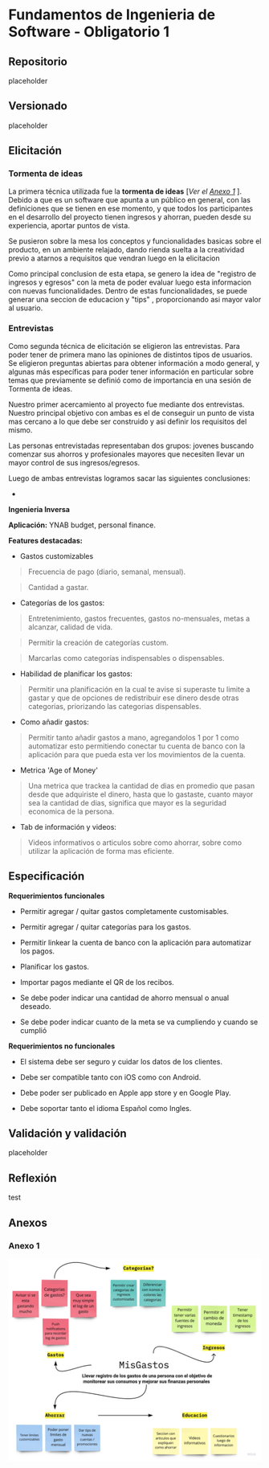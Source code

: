 
  

# Fundamentos de Ingenieria de Software - Obligatorio 1

  

## Repositorio

  

placeholder

  

## Versionado

  

placeholder

  

## Elicitación

### Tormenta de ideas

La primera técnica utilizada fue la **tormenta de ideas** [*Ver el [Anexo 1](#anexo-1)* ]. Debido a que es un software que apunta a un público en general, con las definiciones que se tienen en ese momento, y que todos los participantes en el desarrollo del proyecto tienen ingresos y ahorran, pueden desde su experiencia, aportar puntos de vista.

Se pusieron sobre la mesa los conceptos y funcionalidades basicas sobre el producto, en un ambiente relajado, dando rienda suelta a la creatividad previo a atarnos a requisitos que vendran luego en la elicitacion

Como principal conclusion de esta etapa, se genero la idea de "registro de ingresos y egresos" con la meta de poder evaluar luego esta informacion con nuevas funcionalidades. Dentro de estas funcionalidades, se puede generar una seccion de educacion y "tips" , proporcionando asi mayor valor al usuario.

### Entrevistas

Como segunda técnica de elicitación se eligieron las entrevistas. Para poder tener de primera mano las opiniones de distintos tipos de usuarios. Se eligieron preguntas abiertas para obtener información a modo general, y algunas más específicas para poder tener información en particular sobre temas que previamente se definió como de importancia en una sesión de Tormenta de ideas.


Nuestro primer acercamiento al proyecto fue mediante dos entrevistas. Nuestro principal objetivo con ambas es el de conseguir un punto de vista mas cercano a lo que debe ser construido y asi definir los requisitos del mismo.

Las personas entrevistadas representaban dos grupos: jovenes buscando comenzar sus ahorros y profesionales mayores que necesiten llevar un mayor control de sus ingresos/egresos.

Luego de ambas entrevistas logramos sacar las siguientes conclusiones:

- 

**Ingenieria Inversa**

**Aplicación:** YNAB budget, personal finance.

**Features destacadas:**

  

- Gastos customizables

>Frecuencia de pago (diario, semanal, mensual).

>Cantidad a gastar.

  

- Categorías de los gastos:

>Entretenimiento, gastos frecuentes, gastos no-mensuales, metas a alcanzar, calidad de vida.

>Permitir la creación de categorías custom.

>Marcarlas como categorías indispensables o dispensables.

  

- Habilidad de planificar los gastos:

>Permitir una planificación en la cual te avise si superaste tu limite a gastar y que de opciones de redistribuir ese dinero desde otras categorias, priorizando las categorias dispensables.

  

- Como añadir gastos:

>Permitir tanto añadir gastos a mano, agregandolos 1 por 1 como automatizar esto permitiendo conectar tu cuenta de banco con la aplicación para que pueda esta ver los movimientos de la cuenta.

  

- Metrica 'Age of Money'

>Una metrica que trackea la cantidad de dias en promedio que pasan desde que adquiriste el dinero, hasta que lo gastaste, cuanto mayor sea la cantidad de dias, significa que mayor es la seguridad economica de la persona.

  

- Tab de información y videos:

>Videos informativos o articulos sobre como ahorrar, sobre como utilizar la aplicación de forma mas eficiente.

  

## Especificación

  

**Requerimientos funcionales**

  

- Permitir agregar / quitar gastos completamente customisables.

- Permitir agregar / quitar categorías para los gastos.

- Permitir linkear la cuenta de banco con la aplicación para automatizar los pagos.

- Planificar los gastos.

- Importar pagos mediante el QR de los recibos.

- Se debe poder indicar una cantidad de ahorro mensual o anual deseado.

- Se debe poder indicar cuanto de la meta se va cumpliendo y cuando se cumplió

  

**Requerimientos no funcionales**

- El sistema debe ser seguro y cuidar los datos de los clientes.

- Debe ser compatible tanto con iOS como con Android.

- Debe poder ser publicado en Apple app store y en Google Play.

- Debe soportar tanto el idioma Español como Ingles.

  

## Validación y validación

  

placeholder

  

## Reflexión

  

test

## Anexos

### Anexo 1

![Tormenta de ideas](elicitacion/tormenta-de-ideas/brainstorm.jpg?raw=true "Tormenta de ideas")
